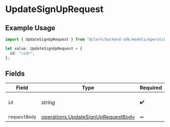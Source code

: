 # UpdateSignUpRequest

## Example Usage

```typescript
import { UpdateSignUpRequest } from "@clerk/backend-sdk/models/operations";

let value: UpdateSignUpRequest = {
  id: "<id>",
};
```

## Fields

| Field                                                                                    | Type                                                                                     | Required                                                                                 | Description                                                                              |
| ---------------------------------------------------------------------------------------- | ---------------------------------------------------------------------------------------- | ---------------------------------------------------------------------------------------- | ---------------------------------------------------------------------------------------- |
| `id`                                                                                     | *string*                                                                                 | :heavy_check_mark:                                                                       | The ID of the sign-up to update                                                          |
| `requestBody`                                                                            | [operations.UpdateSignUpRequestBody](../../models/operations/updatesignuprequestbody.md) | :heavy_minus_sign:                                                                       | N/A                                                                                      |